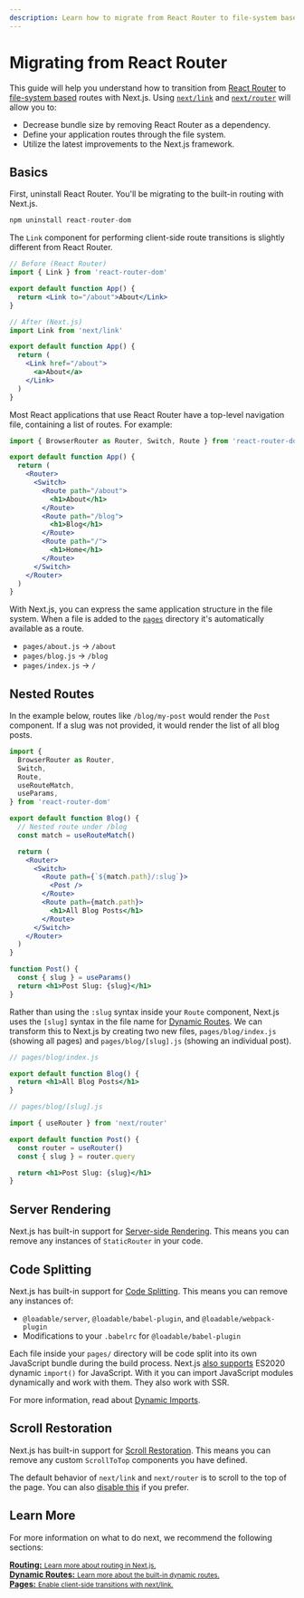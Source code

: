 ```yaml
---
description: Learn how to migrate from React Router to file-system based routes with Next.js.
---
```


# Migrating from React Router

This guide will help you understand how to transition from [React Router](https://reactrouter.com) to [file-system based](/docs/routing/introduction) routes with Next.js. Using [`next/link`](/docs/api-reference/next/link) and [`next/router`](/docs/api-reference/next/router) will allow you to:

- Decrease bundle size by removing React Router as a dependency.
- Define your application routes through the file system.
- Utilize the latest improvements to the Next.js framework.

## Basics

First, uninstall React Router. You'll be migrating to the built-in routing with Next.js.

```jsx
npm uninstall react-router-dom
```

The `Link` component for performing client-side route transitions is slightly different from React Router.

```jsx
// Before (React Router)
import { Link } from 'react-router-dom'

export default function App() {
  return <Link to="/about">About</Link>
}

// After (Next.js)
import Link from 'next/link'

export default function App() {
  return (
    <Link href="/about">
      <a>About</a>
    </Link>
  )
}
```

Most React applications that use React Router have a top-level navigation file, containing a list of routes. For example:

```jsx
import { BrowserRouter as Router, Switch, Route } from 'react-router-dom'

export default function App() {
  return (
    <Router>
      <Switch>
        <Route path="/about">
          <h1>About</h1>
        </Route>
        <Route path="/blog">
          <h1>Blog</h1>
        </Route>
        <Route path="/">
          <h1>Home</h1>
        </Route>
      </Switch>
    </Router>
  )
}
```

With Next.js, you can express the same application structure in the file system. When a file is added to the [`pages`](/docs/basic-features/pages) directory it's automatically available as a route.

- `pages/about.js` → `/about`
- `pages/blog.js` → `/blog`
- `pages/index.js` → `/`

## Nested Routes

In the example below, routes like `/blog/my-post` would render the `Post` component. If a slug was not provided, it would render the list of all blog posts.

```jsx
import {
  BrowserRouter as Router,
  Switch,
  Route,
  useRouteMatch,
  useParams,
} from 'react-router-dom'

export default function Blog() {
  // Nested route under /blog
  const match = useRouteMatch()

  return (
    <Router>
      <Switch>
        <Route path={`${match.path}/:slug`}>
          <Post />
        </Route>
        <Route path={match.path}>
          <h1>All Blog Posts</h1>
        </Route>
      </Switch>
    </Router>
  )
}

function Post() {
  const { slug } = useParams()
  return <h1>Post Slug: {slug}</h1>
}
```

Rather than using the `:slug` syntax inside your `Route` component, Next.js uses the `[slug]` syntax in the file name for [Dynamic Routes](/docs/routing/dynamic-routes). We can transform this to Next.js by creating two new files, `pages/blog/index.js` (showing all pages) and `pages/blog/[slug].js` (showing an individual post).

```jsx
// pages/blog/index.js

export default function Blog() {
  return <h1>All Blog Posts</h1>
}

// pages/blog/[slug].js

import { useRouter } from 'next/router'

export default function Post() {
  const router = useRouter()
  const { slug } = router.query

  return <h1>Post Slug: {slug}</h1>
}
```

## Server Rendering

Next.js has built-in support for [Server-side Rendering](/docs/basic-features/pages#server-side-rendering). This means you can remove any instances of `StaticRouter` in your code.

## Code Splitting

Next.js has built-in support for [Code Splitting](https://reactrouter.com/web/guides/code-splitting). This means you can remove any instances of:

- `@loadable/server`, `@loadable/babel-plugin`, and `@loadable/webpack-plugin`
- Modifications to your `.babelrc` for `@loadable/babel-plugin`

Each file inside your `pages/` directory will be code split into its own JavaScript bundle during the build process. Next.js [also supports](/docs/basic-features/supported-browsers-features#javascript-language-features) ES2020 dynamic `import()` for JavaScript. With it you can import JavaScript modules dynamically and work with them. They also work with SSR.

For more information, read about [Dynamic Imports](https://nextjs.org/docs/advanced-features/dynamic-import).

## Scroll Restoration

Next.js has built-in support for [Scroll Restoration](https://reactrouter.com/web/guides/scroll-restoration). This means you can remove any custom `ScrollToTop` components you have defined.

The default behavior of `next/link` and `next/router` is to scroll to the top of the page. You can also [disable this](https://nextjs.org/docs/api-reference/next/link#disable-scrolling-to-the-top-of-the-page) if you prefer.

## Learn More

For more information on what to do next, we recommend the following sections:

<div class="card">
  <a href="/docs/routing/introduction">
    <b>Routing:</b>
    <small>Learn more about routing in Next.js.</small>
  </a>
</div>

<div class="card">
  <a href="/docs/routing/dynamic-routes">
    <b>Dynamic Routes:</b>
    <small>Learn more about the built-in dynamic routes.</small>
  </a>
</div>

<div class="card">
  <a href="/docs/api-reference/next/link">
    <b>Pages:</b>
    <small>Enable client-side transitions with next/link.</small>
  </a>
</div>
